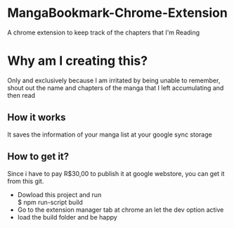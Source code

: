 # MangaBookmark-Chrome-Extension

A chrome extension to keep track of the chapters that I'm Reading

# Why am I creating this?

Only and exclusively because I am irritated by being unable to remember, shout out the name and chapters of the manga that I left accumulating and then read

## How it works

It saves the information of your manga list at your google sync storage

## How to get it?

Since i have to pay R\$30,00 to publish it at google webstore, you can get it from this git.

- Dowload this project and run </br>
       \$ npm run-script build
- Go to the extension manager tab at chrome an let the dev option active
- load the build folder and be happy
